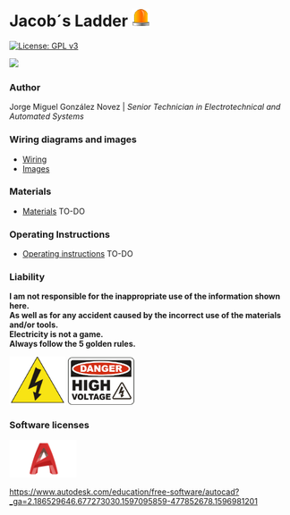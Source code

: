 # Jacob´s Ladder <img src=images/warning.gif/>

[![License: GPL v3](https://img.shields.io/badge/License-GPLv3-blue.svg)](./LICENSE.md)

<img src="images/ladder.gif" width="150"/>
  
### Author
Jorge Miguel González Novez  |  _Senior Technician in Electrotechnical and Automated Systems_

### Wiring diagrams and images  
- [Wiring](./docs/wiring.pdf)  
- [Images](./images)

### Materials  

- [Materials](./docs/materials.md) TO-DO

### Operating Instructions  

- [Operating instructions](./docs/operating-instructions.md) TO-DO

### Liability

**I am not responsible for the inappropriate use of the information shown here.  
As well as for any accident caused by the incorrect use of the materials and/or tools.  
Electricity is not a game.  
Always follow the 5 golden rules.**

<img src="images/risk.png" width="100"/> <img src="images/risk-high-voltage.png" width="120"/>
  
### Software licenses

<img src="images/autocad.png" width="120"/> 

<https://www.autodesk.com/education/free-software/autocad?_ga=2.186529646.677273030.1597095859-477852678.1596981201>  

